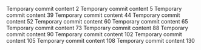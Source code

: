 Temporary commit content 2
Temporary commit content 5
Temporary commit content 39
Temporary commit content 44
Temporary commit content 52
Temporary commit content 60
Temporary commit content 65
Temporary commit content 73
Temporary commit content 88
Temporary commit content 90
Temporary commit content 102
Temporary commit content 105
Temporary commit content 108
Temporary commit content 130
